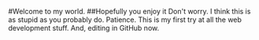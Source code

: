 #Welcome to my world.
##Hopefully you enjoy it
Don't worry. I think this is as stupid as you probably do. Patience. This is my first try at all the web development stuff.
And, editing in GitHub now.
